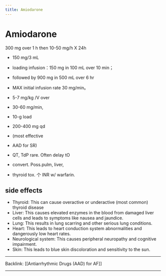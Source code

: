 ```yaml
---
title: Amiodarone
---
```

# Amiodarone

300 mg over 1 h then 10-50 mg/h X 24h

* 150 mg/3 mL
* loading infusion：150 mg in 100 mL over 10 min；
* followed by 900 mg in 500 mL over 6 hr
* MAX initial infusion rate 30 mg/min。

* 5-7 mg/kg /V over
* 30-60 mg/min,
* 10-g load

* 200-400 mg qd
* (most effective
* AAD for SR)

* QT, TdP rare. Often delay tO
* convert. Poss.pulm, liver,
* thyroid tox. 个 INR w/ warfarin.

## side effects
* Thyroid: This can cause overactive or underactive (most common) thyroid disease
* Liver: This causes elevated enzymes in the blood from damaged liver cells and leads to symptoms like nausea and jaundice.
* Lung: This results in lung scarring and other serious lung conditions.
* Heart: This leads to heart conduction system abnormalities and dangerously low heart rates.
* Neurological system: This causes peripheral neuropathy and cognitive impairment.
* Skin: This leads to blue skin discoloration and sensitivity to the sun.

----

Backlink: [[Antiarrhythmic Drugs (AAD) for AF]]

----

